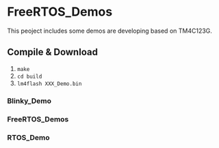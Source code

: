 # FreeRTOS_Demos
This peoject includes some demos are developing based on TM4C123G.

## Compile & Download

1. `make`
2. `cd build`
3. `lm4flash XXX_Demo.bin`


### Blinky_Demo

### FreeRTOS_Demos

### RTOS_Demo
